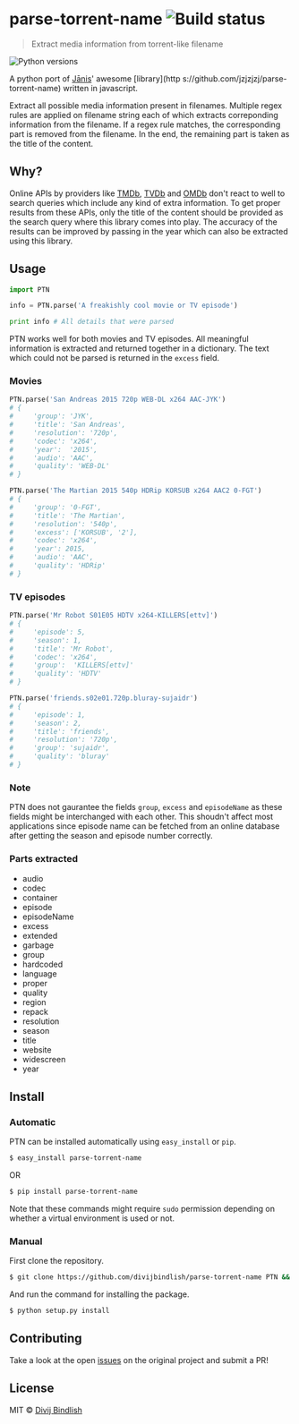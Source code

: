 # parse-torrent-name ![Build status](https://travis-ci.org/divijbindlish/parse-torrent-name.svg?branch=master)

> Extract media information from torrent-like filename

![Python versions](https://img.shields.io/badge/Python-2.7%2C%203.3-brightgreen.svg?style=flat-square)

A python port of [Jānis](https://github.com/jzjzjzj)' awesome
[library](http  s://github.com/jzjzjzj/parse-torrent-name) written in 
javascript.

Extract all possible media information present in filenames. Multiple regex 
rules are applied on filename string each of which extracts correponding
information from the filename. If a regex rule matches, the corresponding part
is removed from the filename. In the end, the remaining part is taken as the
title of the content.

## Why?

Online APIs by providers like
[TMDb](https://www.themoviedb.org/documentation/api),
[TVDb](http://thetvdb.com/wiki/index.php?title=Programmers_API) and
[OMDb](http://www.omdbapi.com/) don't react to well to search
queries which include any kind of extra information. To get proper results from
these APIs, only the title of the content should be provided as the search
query where this library comes into play. The accuracy of the results can be
improved by passing in the year which can also be extracted using this library.

## Usage

```py
import PTN

info = PTN.parse('A freakishly cool movie or TV episode')

print info # All details that were parsed
```

PTN works well for both movies and TV episodes. All meaningful information is
extracted and returned together in a dictionary. The text which could not be
parsed is returned in the `excess` field.

### Movies

```py
PTN.parse('San Andreas 2015 720p WEB-DL x264 AAC-JYK')
# {
#     'group': 'JYK',
#     'title': 'San Andreas',
#     'resolution': '720p',
#     'codec': 'x264',
#     'year':  '2015',
#     'audio': 'AAC',
#     'quality': 'WEB-DL'
# }

PTN.parse('The Martian 2015 540p HDRip KORSUB x264 AAC2 0-FGT')
# {
#     'group': '0-FGT',
#     'title': 'The Martian',
#     'resolution': '540p',
#     'excess': ['KORSUB', '2'],
#     'codec': 'x264',
#     'year': 2015,
#     'audio': 'AAC',
#     'quality': 'HDRip'
# }
```

### TV episodes 

```py
PTN.parse('Mr Robot S01E05 HDTV x264-KILLERS[ettv]')
# {
#     'episode': 5,
#     'season': 1,
#     'title': 'Mr Robot',
#     'codec': 'x264',
#     'group':  'KILLERS[ettv]'
#     'quality': 'HDTV'
# }

PTN.parse('friends.s02e01.720p.bluray-sujaidr')
# {
#     'episode': 1,
#     'season': 2,
#     'title': 'friends',
#     'resolution': '720p',
#     'group': 'sujaidr',
#     'quality': 'bluray'    
# }
```

### Note

PTN does not gaurantee the fields `group`, `excess` and `episodeName` as these 
fields might be interchanged with each other. This shoudn't affect most 
applications since episode name can be fetched from an online database 
after getting the season and episode number correctly.

### Parts extracted

* audio
* codec
* container
* episode
* episodeName
* excess
* extended
* garbage
* group
* hardcoded
* language
* proper
* quality
* region
* repack
* resolution
* season
* title
* website
* widescreen
* year

## Install

### Automatic

PTN can be installed automatically using `easy_install` or `pip`.

```sh
$ easy_install parse-torrent-name
```

OR 

```sh
$ pip install parse-torrent-name
```

Note that these commands might require `sudo` permission depending on whether
a virtual environment is used or not.

### Manual

First clone the repository.

```sh
$ git clone https://github.com/divijbindlish/parse-torrent-name PTN && cd PTN
```

And run the command for installing the package.

```sh
$ python setup.py install
```

## Contributing

Take a look at the open
[issues](https://github.com/jzjzjzj/parse-torrent-name/issues) on the original
project and submit a PR!

## License

MIT © [Divij Bindlish](http://divijbindlish.in)
